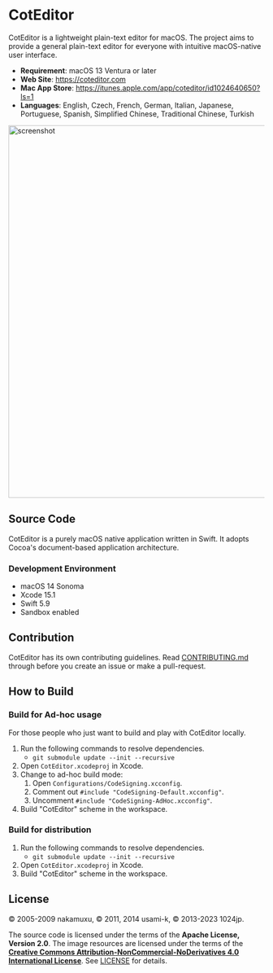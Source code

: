 # CotEditor

CotEditor is a lightweight plain-text editor for macOS. The project aims to provide a general plain-text editor for everyone with intuitive macOS-native user interface.

- __Requirement__: macOS 13 Ventura or later
- __Web Site__: <https://coteditor.com>
- __Mac App Store__: <https://itunes.apple.com/app/coteditor/id1024640650?ls=1>
- __Languages__: English, Czech, French, German, Italian, Japanese, Portuguese, Spanish, Simplified Chinese, Traditional Chinese, Turkish

<img src="screenshot@2x.png" width="732" alt="screenshot"/>



## Source Code

CotEditor is a purely macOS native application written in Swift. It adopts Cocoa's document-based application architecture.


### Development Environment

- macOS 14 Sonoma
- Xcode 15.1
- Swift 5.9
- Sandbox enabled



## Contribution

CotEditor has its own contributing guidelines. Read [CONTRIBUTING.md](CONTRIBUTING.md) through before you create an issue or make a pull-request.



## How to Build

### Build for Ad-hoc usage

For those people who just want to build and play with CotEditor locally.

1. Run the following commands to resolve dependencies.
    - `git submodule update --init --recursive`
1. Open `CotEditor.xcodeproj` in Xcode.
1. Change to ad-hoc build mode:
    1. Open `Configurations/CodeSigning.xcconfig`.
    1. Comment out `#include "CodeSigning-Default.xcconfig"`.
    1. Uncomment `#include "CodeSigning-AdHoc.xcconfig"`.
1. Build "CotEditor" scheme in the workspace.


### Build for distribution

1. Run the following commands to resolve dependencies.
    - `git submodule update --init --recursive`
1. Open `CotEditor.xcodeproj` in Xcode.
1. Build "CotEditor" scheme in the workspace.



## License

© 2005-2009 nakamuxu,
© 2011, 2014 usami-k,
© 2013-2023 1024jp.

The source code is licensed under the terms of the __Apache License, Version 2.0__. The image resources are licensed under the terms of the [__Creative Commons Attribution-NonCommercial-NoDerivatives 4.0 International License__](https://creativecommons.org/licenses/by-nc-nd/4.0/). See [LICENSE](LICENSE) for details.

